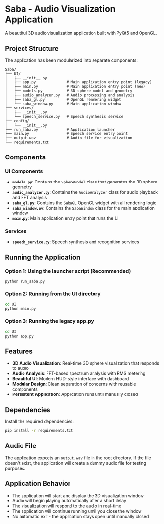 # Saba - Audio Visualization Application

A beautiful 3D audio visualization application built with PyQt5 and OpenGL.

## Project Structure

The application has been modularized into separate components:

```
Saba/
├── UI/
│   ├── __init__.py
│   ├── app.py              # Main application entry point (legacy)
│   ├── main.py             # Main application entry point (new)
│   ├── models.py           # 3D sphere model and geometry
│   ├── audio_analyzer.py   # Audio processing and analysis
│   ├── saba_gl.py          # OpenGL rendering widget
│   └── saba_window.py      # Main application window
├── services/
│   ├── __init__.py
│   └── speech_service.py   # Speech synthesis service
├── config/
│   └── __init__.py
├── run_saba.py             # Application launcher
├── main.py                 # Speech service entry point
├── output.wav              # Audio file for visualization
└── requirements.txt
```

## Components

### UI Components
- **`models.py`**: Contains the `SphereModel` class that generates the 3D sphere geometry
- **`audio_analyzer.py`**: Contains the `AudioAnalyzer` class for audio playback and FFT analysis
- **`saba_gl.py`**: Contains the `SabaGL` OpenGL widget with all rendering logic
- **`saba_window.py`**: Contains the `SabaWindow` class for the main application window
- **`main.py`**: Main application entry point that runs the UI

### Services
- **`speech_service.py`**: Speech synthesis and recognition services

## Running the Application

### Option 1: Using the launcher script (Recommended)
```bash
python run_saba.py
```

### Option 2: Running from the UI directory
```bash
cd UI
python main.py
```

### Option 3: Running the legacy app.py
```bash
cd UI
python app.py
```

## Features

- **3D Audio Visualization**: Real-time 3D sphere visualization that responds to audio
- **Audio Analysis**: FFT-based spectrum analysis with RMS metering
- **Beautiful UI**: Modern HUD-style interface with dashboard
- **Modular Design**: Clean separation of concerns with reusable components
- **Persistent Application**: Application runs until manually closed

## Dependencies

Install the required dependencies:
```bash
pip install -r requirements.txt
```

## Audio File

The application expects an `output.wav` file in the root directory. If the file doesn't exist, the application will create a dummy audio file for testing purposes.

## Application Behavior

- The application will start and display the 3D visualization window
- Audio will begin playing automatically after a short delay
- The visualization will respond to the audio in real-time
- The application will continue running until you close the window
- No automatic exit - the application stays open until manually closed
